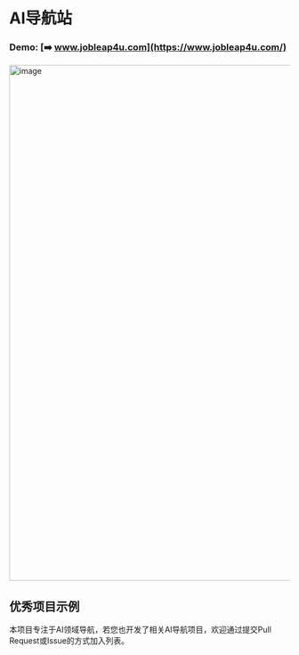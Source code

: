 AI导航站
===
### Demo: [➡️ www.jobleap4u.com](https://www.jobleap4u.com/)

<img width="3268" height="926" alt="image" src="https://github.com/user-attachments/assets/595d21e3-5313-4d0e-b4db-147aea7e0a64" />


优秀项目示例
---
本项目专注于AI领域导航，若您也开发了相关AI导航项目，欢迎通过提交Pull Request或Issue的方式加入列表。
